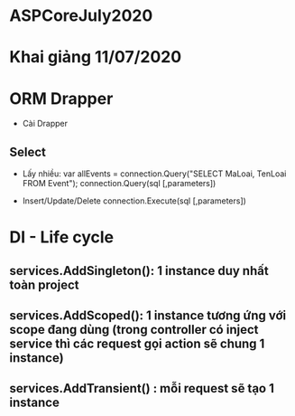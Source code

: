 ﻿# ASPCoreJuly2020

# Khai giảng 11/07/2020

# ORM Drapper
* Cài Drapper
## Select
* Lấy nhiều:
var allEvents = connection.Query<Loai>("SELECT MaLoai, TenLoai FROM Event");
connection.Query<T>(sql [,parameters])

* Insert/Update/Delete
connection.Execute(sql [,parameters])

# DI - Life cycle
## services.AddSingleton(): 1 instance duy nhất toàn project
## services.AddScoped(): 1 instance tương ứng với scope đang dùng (trong controller có inject service thì các request gọi action sẽ chung 1 instance)

## services.AddTransient() : mỗi request sẽ tạo 1 instance